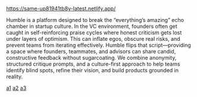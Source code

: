 https://same-up81941tb8y-latest.netlify.app/

Humble is a platform designed to break the “everything’s amazing” echo chamber in startup culture. In the VC environment, founders often get caught in self-reinforcing praise cycles where honest criticism gets lost under layers of optimism. This can inflate egos, obscure real risks, and prevent teams from iterating effectively. Humble flips that script—providing a space where founders, teammates, and advisors can share candid, constructive feedback without sugarcoating. We combine anonymity, structured critique prompts, and a culture-first approach to help teams identify blind spots, refine their vision, and build products grounded in reality.

[a1](https://github.com/Vitamoon/humble/blob/main/2025-08-09-17-53-34_chrome_Bgbuh9NTZT.png)
[a2](https://github.com/Vitamoon/humble/blob/main/2025-08-09-17-54-01_chrome_ZGssNcOq1c.png)
[a3](https://github.com/Vitamoon/humble/blob/main/2025-08-09-17-54-11_chrome_PvU3fF3u8M.png)
